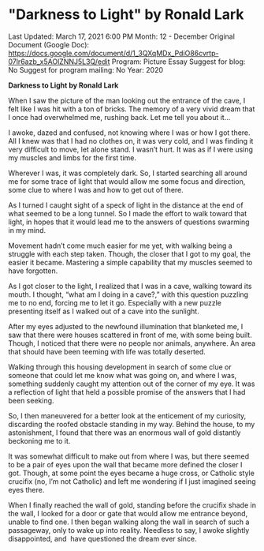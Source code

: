 # "Darkness to Light" by Ronald Lark

Last Updated: March 17, 2021 6:00 PM
Month: 12 - December
Original Document (Google Doc): https://docs.google.com/document/d/1_3QXqMDx_PdiO86cvrtp-07lr6azb_x5AOlZNNJ5L3Q/edit
Program: Picture Essay
Suggest for blog: No
Suggest for program mailing: No
Year: 2020

**Darkness to Light by Ronald Lark**

When I saw the picture of the man looking out the entrance of the cave, I felt like I was hit with a ton of bricks. The memory of a very vivid dream that I once had overwhelmed me, rushing back. Let me tell you about it…

I awoke, dazed and confused, not knowing where I was or how I got there. All I knew was that I had no clothes on, it was very cold, and I was finding it very difficult to move, let alone stand. I wasn’t hurt. It was as if I were using my muscles and limbs for the first time.

Wherever I was, it was completely dark. So, I started searching all around me for some trace of light that would allow me some focus and direction, some clue to where I was and how to get out of there.

As I turned I caught sight of a speck of light in the distance at the end of what seemed to be a long tunnel. So I made the effort to walk toward that light, in hopes that it would lead me to the answers of questions swarming in my mind.

Movement hadn’t come much easier for me yet, with walking being a struggle with each step taken. Though, the closer that I got to my goal, the easier it became. Mastering a simple capability that my muscles seemed to have forgotten.

As I got closer to the light, I realized that I was in a cave, walking toward its mouth. I thought, “what am I doing in a cave?,” with this question puzzling me to no end, forcing me to let it go. Especially with a new puzzle presenting itself as I walked out of a cave into the sunlight.

After my eyes adjusted to the newfound illumination that blanketed me, I saw that there were houses scattered in front of me, with some being built. Though, I noticed that there were no people nor animals, anywhere. An area that should have been teeming with life was totally deserted.

Walking through this housing development in search of some clue or someone that could let me know what was going on, and where I was, something suddenly caught my attention out of the corner of my eye. It was a reflection of light that held a possible promise of the answers that I had been seeking.

So, I then maneuvered for a better look at the enticement of my curiosity, discarding the roofed obstacle standing in my way. Behind the house, to my astonishment, I found that there was an enormous wall of gold distantly beckoning me to it.

It was somewhat difficult to make out from where I was, but there seemed to be a pair of eyes upon the wall that became more defined the closer I got. Though, at some point the eyes became a huge cross, or Catholic style crucifix (no, I’m not Catholic) and left me wondering if I just imagined seeing eyes there.

When I finally reached the wall of gold, standing before the crucifix shade in the wall, I looked for a door or gate that would allow me entrance beyond, unable to find one. I then began walking along the wall in search of such a passageway, only to wake up into reality. Needless to say, I awoke slightly disappointed, and  have questioned the dream ever since.